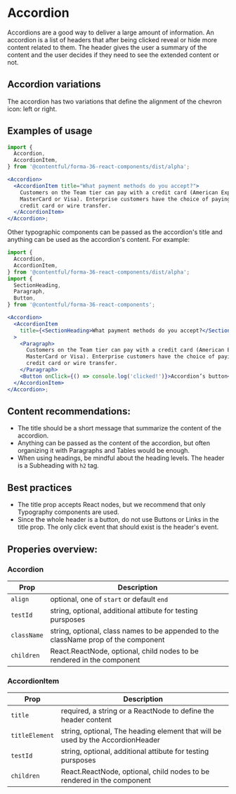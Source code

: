 # Accordion

Accordions are a good way to deliver a large amount of information. An accordion is a list of headers that after being clicked reveal or hide more content related to them.
The header gives the user a summary of the content and the user decides if they need to see the extended content or not.

## Accordion variations

The accordion has two variations that define the alignment of the chevron icon: left or right.

## Examples of usage

```jsx
import {
  Accordion,
  AccordionItem,
} from '@contentful/forma-36-react-components/dist/alpha';

<Accordion>
  <AccordionItem title="What payment methods do you accept?">
    Customers on the Team tier can pay with a credit card (American Express,
    MasterCard or Visa). Enterprise customers have the choice of paying with a
    credit card or wire transfer.
  </AccordionItem>
</Accordion>;
```

Other typographic components can be passed as the accordion's title and anything can be used as the accordion's content. For example:

```jsx
import {
  Accordion,
  AccordionItem,
} from '@contentful/forma-36-react-components/dist/alpha';
import {
  SectionHeading,
  Paragraph,
  Button,
} from '@contentful/forma-36-react-components';

<Accordion>
  <AccordionItem
    title={<SectionHeading>What payment methods do you accept?</SectionHeading>}
  >
    <Paragraph>
      Customers on the Team tier can pay with a credit card (American Express,
      MasterCard or Visa). Enterprise customers have the choice of paying with a
      credit card or wire transfer.
    </Paragraph>
    <Button onClick={() => console.log('clicked!')}>Accordion’s button</Button>
  </AccordionItem>
</Accordion>;
```

## Content recommendations:

- The title should be a short message that summarize the content of the accordion.
- Anything can be passed as the content of the accordion, but often organizing it with Paragraphs and Tables would be enough.
- When using headings, be mindful about the heading levels. The header is a Subheading with `h2` tag.

## Best practices

- The title prop accepts React nodes, but we recommend that only Typography components are used.
- Since the whole header is a button, do not use Buttons or Links in the title prop. The only click event that should exist is the header's event.

## Properies overview:

### Accordion

| Prop        | Description                                                                         |
| ----------- | ----------------------------------------------------------------------------------- |
| `align`     | optional, one of `start` or default `end`                                           |
| `testId`    | string, optional, additional attibute for testing pursposes                         |
| `className` | string, optional, class names to be appended to the className prop of the component |
| `children`  | React.ReactNode, optional, child nodes to be rendered in the component              |

### AccordionItem

| Prop           | Description                                                                    |
| -------------- | ------------------------------------------------------------------------------ |
| `title`        | required, a string or a ReactNode to define the header content                 |
| `titleElement` | string, optional, The heading element that will be used by the AccordionHeader |
| `testId`       | string, optional, additional attibute for testing pursposes                    |
| `children`     | React.ReactNode, optional, child nodes to be rendered in the component         |
